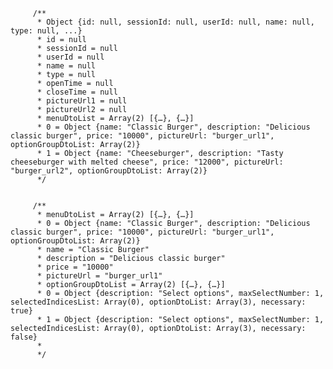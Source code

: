 




         /**
          * Object {id: null, sessionId: null, userId: null, name: null, type: null, ...}
          * id = null
          * sessionId = null
          * userId = null
          * name = null
          * type = null
          * openTime = null
          * closeTime = null
          * pictureUrl1 = null
          * pictureUrl2 = null
          * menuDtoList = Array(2) [{…}, {…}]
          * 0 = Object {name: "Classic Burger", description: "Delicious classic burger", price: "10000", pictureUrl: "burger_url1", optionGroupDtoList: Array(2)}
          * 1 = Object {name: "Cheeseburger", description: "Tasty cheeseburger with melted cheese", price: "12000", pictureUrl: "burger_url2", optionGroupDtoList: Array(2)}
          */


         /**
          * menuDtoList = Array(2) [{…}, {…}]
          * 0 = Object {name: "Classic Burger", description: "Delicious classic burger", price: "10000", pictureUrl: "burger_url1", optionGroupDtoList: Array(2)}
          * name = "Classic Burger"
          * description = "Delicious classic burger"
          * price = "10000"
          * pictureUrl = "burger_url1"
          * optionGroupDtoList = Array(2) [{…}, {…}]
          * 0 = Object {description: "Select options", maxSelectNumber: 1, selectedIndicesList: Array(0), optionDtoList: Array(3), necessary: true}
          * 1 = Object {description: "Select options", maxSelectNumber: 1, selectedIndicesList: Array(0), optionDtoList: Array(3), necessary: false}
          *
          */